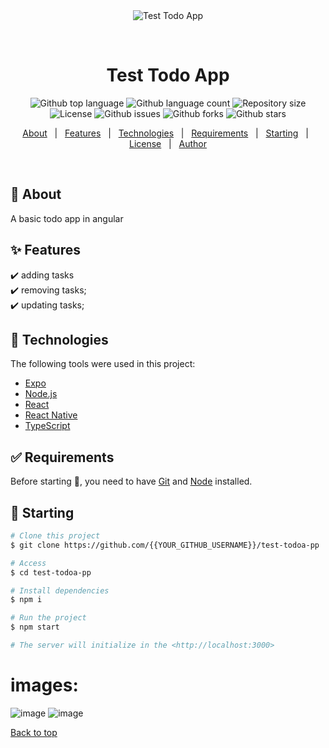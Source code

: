 <div align="center" id="top"> 
  <img src="./.github/app.gif" alt="Test Todo App" />

  &#xa0;

  <!-- <a href="https://testtodoapp.netlify.app">Demo</a> -->
</div>

<h1 align="center">Test Todo App</h1>

<p align="center">
  <img alt="Github top language" src="https://img.shields.io/github/languages/top/danivngopro/angular-TODOApp-nohelp?color=56BEB8">

  <img alt="Github language count" src="https://img.shields.io/github/languages/count/danivngopro/angular-TODOApp-nohelp?color=56BEB8">

  <img alt="Repository size" src="https://img.shields.io/github/repo-size/danivngopro/angular-TODOApp-nohelp?color=56BEB8">

  <img alt="License" src="https://img.shields.io/github/license/danivngopro/angular-TODOApp-nohelp?color=56BEB8">

  <img alt="Github issues" src="https://img.shields.io/github/issues/danivngopro/angular-TODOApp-nohelp?color=56BEB8" />

  <img alt="Github forks" src="https://img.shields.io/github/forks/danivngopro/angular-TODOApp-nohelp?color=56BEB8" />

  <img alt="Github stars" src="https://img.shields.io/github/stars/danivngopro/angular-TODOApp-nohelp?color=56BEB8" />
</p>

<!-- Status -->

<!-- <h4 align="center"> 
	🚧  Test Todoa Pp 🚀 Under construction...  🚧
</h4> 

<hr> -->

<p align="center">
  <a href="#dart-about">About</a> &#xa0; | &#xa0; 
  <a href="#sparkles-features">Features</a> &#xa0; | &#xa0;
  <a href="#rocket-technologies">Technologies</a> &#xa0; | &#xa0;
  <a href="#white_check_mark-requirements">Requirements</a> &#xa0; | &#xa0;
  <a href="#checkered_flag-starting">Starting</a> &#xa0; | &#xa0;
  <a href="#memo-license">License</a> &#xa0; | &#xa0;
  <a href="https://github.com/danivngopro" target="_blank">Author</a>
</p>

<br>

## :dart: About ##

A basic todo app in angular

## :sparkles: Features ##

:heavy_check_mark: adding tasks\
:heavy_check_mark: removing tasks;\
:heavy_check_mark: updating tasks;

## :rocket: Technologies ##

The following tools were used in this project:

- [Expo](https://expo.io/)
- [Node.js](https://nodejs.org/en/)
- [React](https://pt-br.reactjs.org/)
- [React Native](https://reactnative.dev/)
- [TypeScript](https://www.typescriptlang.org/)

## :white_check_mark: Requirements ##

Before starting :checkered_flag:, you need to have [Git](https://git-scm.com) and [Node](https://nodejs.org/en/) installed.

## :checkered_flag: Starting ##

```bash
# Clone this project
$ git clone https://github.com/{{YOUR_GITHUB_USERNAME}}/test-todoa-pp

# Access
$ cd test-todoa-pp

# Install dependencies
$ npm i

# Run the project
$ npm start

# The server will initialize in the <http://localhost:3000>
```

# images: 
![image](https://user-images.githubusercontent.com/44786079/205320125-e85d804f-143e-43df-a131-bcd3a92b036c.png)
![image](https://user-images.githubusercontent.com/44786079/205320270-b7231cad-9e84-442d-8541-971e65a717b2.png)


<a href="#top">Back to top</a>
